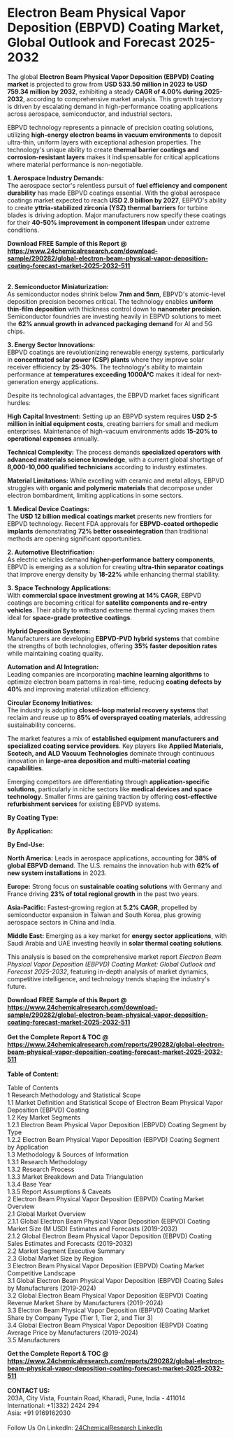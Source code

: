 <h1>Electron Beam Physical Vapor Deposition (EBPVD) Coating Market, Global Outlook and Forecast 2025-2032</h1><p>The global <strong>Electron Beam Physical Vapor Deposition (EBPVD) Coating market</strong> is projected to grow from <strong>USD 533.50 million in 2023 to USD 759.34 million by 2032</strong>, exhibiting a steady <strong>CAGR of 4.00% during 2025-2032</strong>, according to comprehensive market analysis. This growth trajectory is driven by escalating demand in high-performance coating applications across aerospace, semiconductor, and industrial sectors.</p><p>EBPVD technology represents a pinnacle of precision coating solutions, utilizing <strong>high-energy electron beams in vacuum environments</strong> to deposit ultra-thin, uniform layers with exceptional adhesion properties. The technology's unique ability to create <strong>thermal barrier coatings and corrosion-resistant layers</strong> makes it indispensable for critical applications where material performance is non-negotiable.</p><p><strong>1. Aerospace Industry Demands:</strong><br>
The aerospace sector's relentless pursuit of <strong>fuel efficiency and component durability</strong> has made EBPVD coatings essential. With the global aerospace coatings market expected to reach <strong>USD 2.9 billion by 2027</strong>, EBPVD's ability to create <strong>yttria-stabilized zirconia (YSZ) thermal barriers</strong> for turbine blades is driving adoption. Major manufacturers now specify these coatings for their <strong>40-50% improvement in component lifespan</strong> under extreme conditions.</p><div><b>Download FREE Sample of this Report @ 
            <a href="https://www.24chemicalresearch.com/download-sample/290282/global-electron-beam-physical-vapor-deposition-coating-forecast-market-2025-2032-511">
            https://www.24chemicalresearch.com/download-sample/290282/global-electron-beam-physical-vapor-deposition-coating-forecast-market-2025-2032-511</a></b></div><br><p><strong>2. Semiconductor Miniaturization:</strong><br>
As semiconductor nodes shrink below <strong>7nm and 5nm</strong>, EBPVD's atomic-level deposition precision becomes critical. The technology enables <strong>uniform thin-film deposition</strong> with thickness control down to <strong>nanometer precision</strong>. Semiconductor foundries are investing heavily in EBPVD solutions to meet the <strong>62% annual growth in advanced packaging demand</strong> for AI and 5G chips.</p><p><strong>3. Energy Sector Innovations:</strong><br>
EBPVD coatings are revolutionizing renewable energy systems, particularly in <strong>concentrated solar power (CSP) plants</strong> where they improve solar receiver efficiency by <strong>25-30%</strong>. The technology's ability to maintain performance at <strong>temperatures exceeding 1000Â°C</strong> makes it ideal for next-generation energy applications.</p><p>Despite its technological advantages, the EBPVD market faces significant hurdles:</p><p><strong>High Capital Investment:</strong> Setting up an EBPVD system requires <strong>USD 2-5 million in initial equipment costs</strong>, creating barriers for small and medium enterprises. Maintenance of high-vacuum environments adds <strong>15-20% to operational expenses</strong> annually.</p><p><strong>Technical Complexity:</strong> The process demands <strong>specialized operators with advanced materials science knowledge</strong>, with a current global shortage of <strong>8,000-10,000 qualified technicians</strong> according to industry estimates.</p><p><strong>Material Limitations:</strong> While excelling with ceramic and metal alloys, EBPVD struggles with <strong>organic and polymeric materials</strong> that decompose under electron bombardment, limiting applications in some sectors.</p><p><strong>1. Medical Device Coatings:</strong><br>
The <strong>USD 12 billion medical coatings market</strong> presents new frontiers for EBPVD technology. Recent FDA approvals for <strong>EBPVD-coated orthopedic implants</strong> demonstrating <strong>72% better osseointegration</strong> than traditional methods are opening significant opportunities.</p><p><strong>2. Automotive Electrification:</strong><br>
As electric vehicles demand <strong>higher-performance battery components</strong>, EBPVD is emerging as a solution for creating <strong>ultra-thin separator coatings</strong> that improve energy density by <strong>18-22%</strong> while enhancing thermal stability.</p><p><strong>3. Space Technology Applications:</strong><br>
With <strong>commercial space investment growing at 14% CAGR</strong>, EBPVD coatings are becoming critical for <strong>satellite components and re-entry vehicles</strong>. Their ability to withstand extreme thermal cycling makes them ideal for <strong>space-grade protective coatings</strong>.</p><p><strong>Hybrid Deposition Systems:</strong><br>
	Manufacturers are developing <strong>EBPVD-PVD hybrid systems</strong> that combine the strengths of both technologies, offering <strong>35% faster deposition rates</strong> while maintaining coating quality.</p><p><strong>Automation and AI Integration:</strong><br>
	Leading companies are incorporating <strong>machine learning algorithms</strong> to optimize electron beam patterns in real-time, reducing <strong>coating defects by 40%</strong> and improving material utilization efficiency.</p><p><strong>Circular Economy Initiatives:</strong><br>
	The industry is adopting <strong>closed-loop material recovery systems</strong> that reclaim and reuse up to <strong>85% of oversprayed coating materials</strong>, addressing sustainability concerns.</p><p>The market features a mix of <strong>established equipment manufacturers and specialized coating service providers</strong>. Key players like <strong>Applied Materials, Scotech, and ALD Vacuum Technologies</strong> dominate through continuous innovation in <strong>large-area deposition and multi-material coating capabilities</strong>.</p><p>Emerging competitors are differentiating through <strong>application-specific solutions</strong>, particularly in niche sectors like <strong>medical devices and space technology</strong>. Smaller firms are gaining traction by offering <strong>cost-effective refurbishment services</strong> for existing EBPVD systems.</p><p><strong>By Coating Type:</strong></p><p><strong>By Application:</strong></p><p><strong>By End-Use:</strong></p><p><strong>North America:</strong> Leads in aerospace applications, accounting for <strong>38% of global EBPVD demand</strong>. The U.S. remains the innovation hub with <strong>62% of new system installations</strong> in 2023.</p><p><strong>Europe:</strong> Strong focus on <strong>sustainable coating solutions</strong> with Germany and France driving <strong>23% of total regional growth</strong> in the past two years.</p><p><strong>Asia-Pacific:</strong> Fastest-growing region at <strong>5.2% CAGR</strong>, propelled by semiconductor expansion in Taiwan and South Korea, plus growing aerospace sectors in China and India.</p><p><strong>Middle East:</strong> Emerging as a key market for <strong>energy sector applications</strong>, with Saudi Arabia and UAE investing heavily in <strong>solar thermal coating solutions</strong>.</p><p>This analysis is based on the comprehensive market report <em>Electron Beam Physical Vapor Deposition (EBPVD) Coating Market: Global Outlook and Forecast 2025-2032</em>, featuring in-depth analysis of market dynamics, competitive intelligence, and technology trends shaping the industry's future.</p><div><b>Download FREE Sample of this Report @ 
            <a href="https://www.24chemicalresearch.com/download-sample/290282/global-electron-beam-physical-vapor-deposition-coating-forecast-market-2025-2032-511">
            https://www.24chemicalresearch.com/download-sample/290282/global-electron-beam-physical-vapor-deposition-coating-forecast-market-2025-2032-511</a></b></div><br><div><b>Get the Complete Report & TOC @ 
            <a href="https://www.24chemicalresearch.com/reports/290282/global-electron-beam-physical-vapor-deposition-coating-forecast-market-2025-2032-511">
            https://www.24chemicalresearch.com/reports/290282/global-electron-beam-physical-vapor-deposition-coating-forecast-market-2025-2032-511</a></b></div><br>
            <b>Table of Content:</b><p>Table of Contents<br />
1 Research Methodology and Statistical Scope<br />
1.1 Market Definition and Statistical Scope of Electron Beam Physical Vapor Deposition (EBPVD) Coating<br />
1.2 Key Market Segments<br />
1.2.1 Electron Beam Physical Vapor Deposition (EBPVD) Coating Segment by Type<br />
1.2.2 Electron Beam Physical Vapor Deposition (EBPVD) Coating Segment by Application<br />
1.3 Methodology & Sources of Information<br />
1.3.1 Research Methodology<br />
1.3.2 Research Process<br />
1.3.3 Market Breakdown and Data Triangulation<br />
1.3.4 Base Year<br />
1.3.5 Report Assumptions & Caveats<br />
2 Electron Beam Physical Vapor Deposition (EBPVD) Coating Market Overview<br />
2.1 Global Market Overview<br />
2.1.1 Global Electron Beam Physical Vapor Deposition (EBPVD) Coating Market Size (M USD) Estimates and Forecasts (2019-2032)<br />
2.1.2 Global Electron Beam Physical Vapor Deposition (EBPVD) Coating Sales Estimates and Forecasts (2019-2032)<br />
2.2 Market Segment Executive Summary<br />
2.3 Global Market Size by Region<br />
3 Electron Beam Physical Vapor Deposition (EBPVD) Coating Market Competitive Landscape<br />
3.1 Global Electron Beam Physical Vapor Deposition (EBPVD) Coating Sales by Manufacturers (2019-2024)<br />
3.2 Global Electron Beam Physical Vapor Deposition (EBPVD) Coating Revenue Market Share by Manufacturers (2019-2024)<br />
3.3 Electron Beam Physical Vapor Deposition (EBPVD) Coating Market Share by Company Type (Tier 1, Tier 2, and Tier 3)<br />
3.4 Global Electron Beam Physical Vapor Deposition (EBPVD) Coating Average Price by Manufacturers (2019-2024)<br />
3.5 Manufacturers </p><div><b>Get the Complete Report & TOC @ 
            <a href="https://www.24chemicalresearch.com/reports/290282/global-electron-beam-physical-vapor-deposition-coating-forecast-market-2025-2032-511">
            https://www.24chemicalresearch.com/reports/290282/global-electron-beam-physical-vapor-deposition-coating-forecast-market-2025-2032-511</a></b></div><br><b>CONTACT US:</b><br>
            203A, City Vista, Fountain Road, Kharadi, Pune, India - 411014<br>
            International: +1(332) 2424 294<br>
            Asia: +91 9169162030 <br><br>
            Follow Us On LinkedIn: <a href="https://www.linkedin.com/company/24chemicalresearch/">24ChemicalResearch LinkedIn</a>